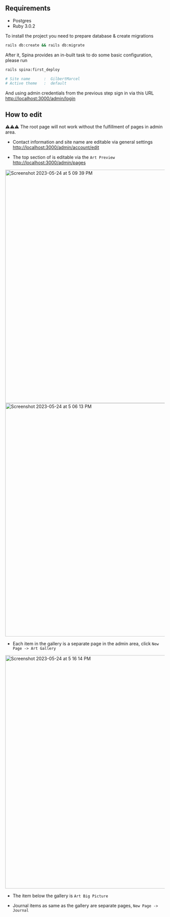 ## Requirements
- Postgres
- Ruby 3.0.2

To install the project you need to prepare database & create migrations

```bash
rails db:create && rails db:migrate
```

After it, Spina provides an in-built task to do some basic configuration, please run

```bash
rails spina:first_deploy

# Site name      :  GilbertMarcel
# Active theme   :  default
```

And using admin credentials from the previous step sign in via this URL [http://localhost:3000/admin/login](http://localhost:3000/admin/login)

## How to edit
⚠️⚠️⚠️ The root page will not work without the fulfillment of pages in admin area.

- Contact information and site name are editable via general settings
[http://localhost:3000/admin/account/edit](http://localhost:3000/admin/account/edit)

- The top section of is editable via the `Art Preview`
[http://localhost:3000/admin/pages](http://localhost:3000/admin/pages)

<img width="735" alt="Screenshot 2023-05-24 at 5 09 39 PM" src="https://github.com/bolom/gilbertmarcel/assets/16134404/5893aa6d-5c73-40e6-b684-82ddafa37a6e">

<img width="735" alt="Screenshot 2023-05-24 at 5 06 13 PM" src="https://github.com/bolom/gilbertmarcel/assets/16134404/004a4de0-b222-48ff-b540-1247fe872b65">

- Each item in the gallery is a separate page in the admin area, click `New Page -> Art Gallery`

<img width="735" alt="Screenshot 2023-05-24 at 5 16 14 PM" src="https://github.com/bolom/gilbertmarcel/assets/16134404/767a1c5a-2216-49f2-b21a-c08794f5eef7">

- The item below the gallery is `Art Big Picture`

- Journal items as same as the gallery are separate pages, `New Page -> Journal`
